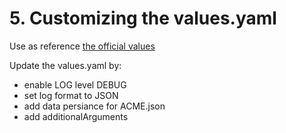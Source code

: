 # 5. Customizing the values.yaml 

Use as reference [the official values](https://github.com/traefik/traefik-helm-chart/blob/master/traefik/values.yaml)

Update the values.yaml by: 
- enable LOG level DEBUG
- set log format to JSON
- add data persiance for ACME.json
- add additionalArguments 


